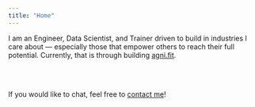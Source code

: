 ```yaml
---
title: "Home"
---
```


<div class="home-page">

I am an Engineer, Data Scientist, and Trainer driven to build in industries I care about — especially those that empower others to reach their full potential. Currently, that is through building [agni.fit](https://agni.fit).

<br><br>

If you would like to chat, feel free to [contact me](mailto:shreyan.nageswaran@outlook.com)!

</div>
